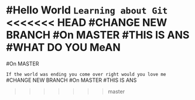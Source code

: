 #Hello World 
`Learning about Git`
<<<<<<< HEAD
#CHANGE NEW BRANCH
#On MASTER
#THIS IS ANS
#WHAT DO YOU MeAN
=======
#On MASTER

`If the world was ending you come over right would you love me`
#CHANGE NEW BRANCH
#On MASTER
#THIS IS ANS
>>>>>>> master
